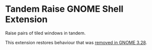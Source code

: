 Tandem Raise GNOME Shell Extension
==================================

Raise pairs of tiled windows in tandem.

This extension restores behaviour that was [removed in GNOME 3.28][1].

[1]: https://bugzilla.gnome.org/show_bug.cgi?id=788644
